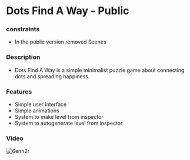 # Dots Find A Way - Public  

### constraints
- In the public version removed Scenes

### Description
- Dots  Find A Way is a simple minimalist puzzle game about connecting dots and spreading happiness.  

### Features
- Simple user interface 
- Simple animations
- System to make level from inspector
- System to autogenerate level from inspector

### Video

![6enn2r](https://user-images.githubusercontent.com/57986505/166305069-7a57d6cd-e5d2-47d3-9e45-868a82fdbd8e.gif)

